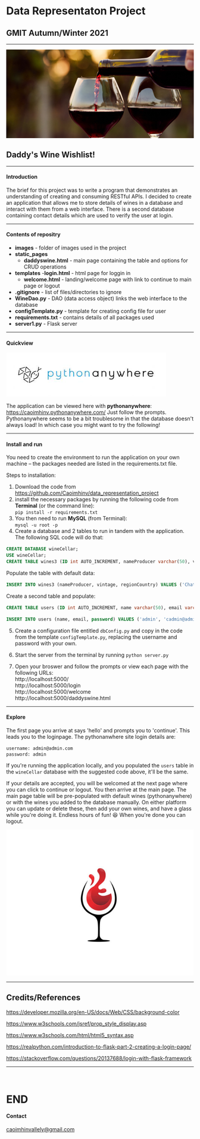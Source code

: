 # Data Representaton Project

## GMIT Autumn/Winter 2021

___

![wine](/images/wine2.jpg)

## Daddy's Wine Wishlist!
---
#### Introduction
The brief for this project was to write a program that demonstrates an understanding of creating and consuming RESTful APIs. I decided to create an application that allows me to store details of wines in a database and interact with them from a web interface. There is a second database containing contact details which are used to verify the user at login.

---

#### Contents of repositry  

- **images** - folder of images used in the project
- **static_pages**
    - **daddyswine.html** - main page containing the table and options for CRUD operations
- **templates**
    -**login.html** - html page for loggin in
    - **welcome.html** - landing/welcome page with link to continue to main page or logout
- **.gitignore** - list of files/directories to ignore
- **WineDao.py** - DAO (data access object) links the web interface to the database
- **configTemplate.py** - template for creating config file for user
- **requirements.txt** - contains details of all packages used
- **server1.py** - Flask server

---

#### Quickview

![wine](/images/pythonAnywhere.jpeg)  

The application can be viewed here with **pythonanywhere**:  
https://caoimhinv.pythonanywhere.com/ 
Just follow the prompts.  
Pythonanywhere seems to be a bit troublesome in that the database doesn't always load! In which case you might want to try the following!

---

#### Install and run
You need to create the environment to run the application on your own machine – the packages needed are listed in the requirements.txt file.  

Steps to installation:
1. Download the code from https://github.com/Caoimhinv/data_representation_project
2. install the necessary packages by running the following code from **Terminal** (or the command line):  
`pip install -r requirements.txt`
3. You then need to run **MySQL** (from Terminal):  
`mysql -u root -p`
4. Create a database and 2 tables to run in tandem with the application. The following SQL code will do that:

``` SQL
CREATE DATABASE wineCellar;
USE wineCellar;
CREATE TABLE wines3 (ID int AUTO_INCREMENT, nameProducer varchar(50), vintage int, regionCountry varchar(50), PRIMARY KEY (ID));
```  

Populate the table with default data:

``` SQL
INSERT INTO wines3 (nameProducer, vintage, regionCountry) VALUES ('Chateau Margaux', 1953, 'Bordeaux, France'),('Grange, Penfolds', 1986, 'South Australia');
```

Create a second table and populate:

``` SQL
CREATE TABLE users (ID int AUTO_INCREMENT, name varchar(50), email varchar(50), password varchar(50), PRIMARY KEY (ID));
```

``` SQL
INSERT INTO users (name, email, password) VALUES ('admin', 'cadmin@admin.com', 'admin');
```

5. Create a configuration file entitled `dbConfig.py` and copy in the code from the template `configTemplate.py`, replacing the username and password with your own.

6. Start the server from the terminal by running `python server.py`

7. Open your broswer and follow the prompts or view each page with the following URLs:  
http://localhost:5000/  
http://localhost:5000/login  
http://localhost:5000/welcome  
http://localhost:5000/daddyswine.html  

---

#### Explore

The first page you arrive at says 'hello' and prompts you to 'continue'. This leads you to the loginpage. The pythonanwhere site login details are:  

```
username: admin@admin.com
password: admin
```

If you're running the application locally, and you populated the `users` table in the `wineCellar` database with the suggested code above, it'll be the same.

If your details are accepted, you will be welcomed at the next page where you can click to continue or logout. You then arrive at the main page. The main page table will be pre-populated with default wines (pythonanywhere) or with the wines you added to the database manually. On either platform you can update or delete these, then add your own wines, and have a glass while you're doing it. Endless hours of fun! 😆 When you're done you can logout.


![wineLogo](/images/wineLogo.jpg)

---
## Credits/References

https://developer.mozilla.org/en-US/docs/Web/CSS/background-color

https://www.w3schools.com/jsref/prop_style_display.asp

https://www.w3schools.com/html/html5_syntax.asp

https://realpython.com/introduction-to-flask-part-2-creating-a-login-page/

https://stackoverflow.com/questions/20137688/login-with-flask-framework


---
<br>

# END

#### Contact
caoimhinvallely@gmail.com



